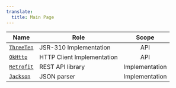 ```yaml
---
translate:
  title: Main Page
---
```



| Name              | Role                          | Scope          |
|-------------------|-------------------------------|:--------------:|
| [`ThreeTen`]      | JSR-310 Implementation        | API            |
| [`OkHttp`]        | HTTP Client Implementation    | API            |
| [`Retrofit`]      | REST API library              | Implementation |
| [`Jackson`]       | JSON parser                   | Implementation |

[`ThreeTen`]: https://github.com/JakeWharton/ThreeTenABP
[`OkHttp`]: https://square.github.io/okhttp/
[`Retrofit`]: https://square.github.io/retrofit/
[`Jackson`]: https://github.com/FasterXML/jackson
